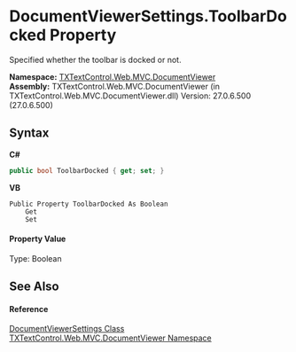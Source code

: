 # DocumentViewerSettings.ToolbarDocked Property 
 

Specified whether the toolbar is docked or not.

**Namespace:**&nbsp;<a href="c03e00cd-e5cb-0263-89a5-d3d19b314bf7">TXTextControl.Web.MVC.DocumentViewer</a><br />**Assembly:**&nbsp;TXTextControl.Web.MVC.DocumentViewer (in TXTextControl.Web.MVC.DocumentViewer.dll) Version: 27.0.6.500 (27.0.6.500)

## Syntax

**C#**<br />
``` C#
public bool ToolbarDocked { get; set; }
```

**VB**<br />
``` VB
Public Property ToolbarDocked As Boolean
	Get
	Set
```


#### Property Value
Type: Boolean

## See Also


#### Reference
<a href="75e67014-bd81-7112-0fe9-5b7cd5836236">DocumentViewerSettings Class</a><br /><a href="c03e00cd-e5cb-0263-89a5-d3d19b314bf7">TXTextControl.Web.MVC.DocumentViewer Namespace</a><br />